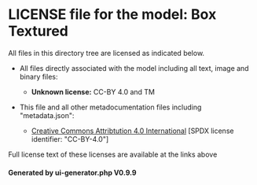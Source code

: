 # LICENSE file for the model: Box Textured

All files in this directory tree are licensed as indicated below.

* All files directly associated with the model including all text, image and binary files:

  * **Unknown license:** CC-BY 4.0 and TM

* This file and all other metadocumentation files including "metadata.json":

  * [Creative Commons Attribtution 4.0 International]("https://creativecommons.org/licenses/by-nd/4.0/legalcode") [SPDX license identifier: "CC-BY-4.0"]

Full license text of these licenses are available at the links above

#### Generated by ui-generator.php V0.9.9